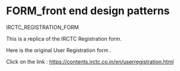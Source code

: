 # FORM_front end design patterns
IRCTC_REGISTRATION_FORM

This is a replica of the IRCTC Registration form.

Here is the original User Registration form .

Click on the link :
https://contents.irctc.co.in/en/userregistration.html
